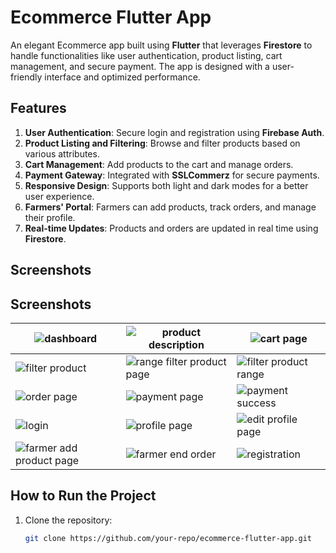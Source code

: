 # Ecommerce Flutter App

An elegant Ecommerce app built using **Flutter** that leverages **Firestore** to handle functionalities like user authentication, product listing, cart management, and secure payment. The app is designed with a user-friendly interface and optimized performance.

## Features

1. **User Authentication**: Secure login and registration using **Firebase Auth**.
2. **Product Listing and Filtering**: Browse and filter products based on various attributes.
3. **Cart Management**: Add products to the cart and manage orders.
4. **Payment Gateway**: Integrated with **SSLCommerz** for secure payments.
5. **Responsive Design**: Supports both light and dark modes for a better user experience.
6. **Farmers' Portal**: Farmers can add products, track orders, and manage their profile.
7. **Real-time Updates**: Products and orders are updated in real time using **Firestore**.

## Screenshots

## Screenshots

| ![dashboard](https://github.com/user-attachments/assets/02a685d3-229d-495a-9c5e-114efa4a6ef8)   | ![product description](https://github.com/user-attachments/assets/49eb52d0-7cb7-47f6-8ecd-eacbca2a8067) | ![cart page](https://github.com/user-attachments/assets/27b60f65-c069-4d7a-9725-52fe4c529f3c)        |
| ------------------------------------------------------------------------------------------------ | ------------------------------------------------------------------------------------------------ | ------------------------------------------------------------------------------------------------ |
| ![filter product](https://github.com/user-attachments/assets/1b439358-212e-4342-821a-6351c5b73ba1)    | ![range filter product page](https://github.com/user-attachments/assets/4e882b6d-26cb-4991-8df8-7f3f44efe643) | ![filter product range](https://github.com/user-attachments/assets/2877395e-f311-4534-b955-a1f554aa31b3) |
| ![order page](https://github.com/user-attachments/assets/10cc9396-25a5-408c-94da-b08edeb27384) | ![payment page](https://github.com/user-attachments/assets/b299c37e-e6d5-4d61-a23d-837dfc31f29a)   | ![payment success](https://github.com/user-attachments/assets/a5bdedd8-be24-4d44-afac-f532e9687e12)  
| ![login](https://github.com/user-attachments/assets/e26133a6-9d7f-49cb-ba24-a15000e72146)  | ![profile page](https://github.com/user-attachments/assets/ed79526a-9b3f-4fea-a2ef-9b90565a593d) | ![edit profile page](https://github.com/user-attachments/assets/820e6251-8a9a-427b-909a-03139307504e) 
| ![farmer add product page](https://github.com/user-attachments/assets/9af6c609-0ccb-4171-92b9-bffb610cadd0) | ![farmer end order](https://github.com/user-attachments/assets/43662126-031e-4493-a11f-146401c77855)   | ![registration](https://github.com/user-attachments/assets/db1bff68-5b28-4990-9efc-66d7c0bf929b)    |



## How to Run the Project

1. Clone the repository:
   ```bash
   git clone https://github.com/your-repo/ecommerce-flutter-app.git
